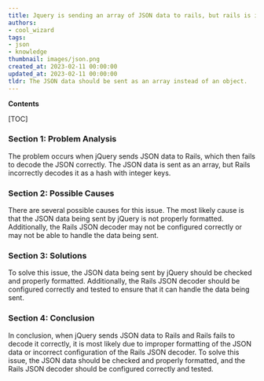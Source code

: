 ```yaml
---
title: Jquery is sending an array of JSON data to rails, but rails is interpreting it as a hash with integer keys instead
authors:
- cool_wizard
tags:
- json
- knowledge
thumbnail: images/json.png
created_at: 2023-02-11 00:00:00
updated_at: 2023-02-11 00:00:00
tldr: The JSON data should be sent as an array instead of an object.
---
```


**Contents**

[TOC]

### Section 1: Problem Analysis 

The problem occurs when jQuery sends JSON data to Rails, which then fails to decode the JSON correctly. The JSON data is sent as an array, but Rails incorrectly decodes it as a hash with integer keys.

### Section 2: Possible Causes

There are several possible causes for this issue. The most likely cause is that the JSON data being sent by jQuery is not properly formatted. Additionally, the Rails JSON decoder may not be configured correctly or may not be able to handle the data being sent.

### Section 3: Solutions

To solve this issue, the JSON data being sent by jQuery should be checked and properly formatted. Additionally, the Rails JSON decoder should be configured correctly and tested to ensure that it can handle the data being sent.

### Section 4: Conclusion

In conclusion, when jQuery sends JSON data to Rails and Rails fails to decode it correctly, it is most likely due to improper formatting of the JSON data or incorrect configuration of the Rails JSON decoder. To solve this issue, the JSON data should be checked and properly formatted, and the Rails JSON decoder should be configured correctly and tested.
